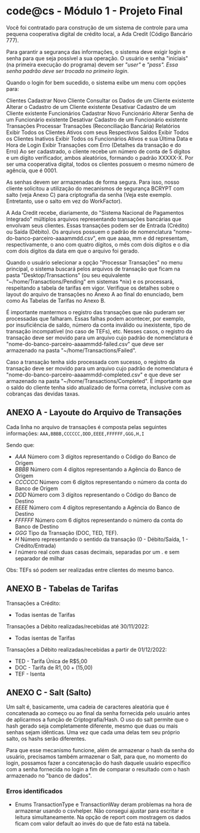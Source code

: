 # code@cs - Módulo 1 - Projeto Final

Você foi contratado para construção de um sistema de controle para uma pequena cooperativa digital de crédito local, a Ada Credit (Código Bancário 777).

Para garantir a segurança das informações, o sistema deve exigir login e senha para que seja possível a sua operação.
O usuário e senha "iniciais" (na primeira execução do programa) devem ser *"user"* e *"pass". *Essa senha padrão deve ser trocada no primeiro login**.

Quando o login for bem sucedido, o sistema exibe um menu com opções para:

Clientes
Cadastrar Novo Cliente
Consultar os Dados de um Cliente existente
Alterar o Cadastro de um Cliente existente
Desativar Cadastro de um Cliente existente
Funcionários
Cadastrar Novo Funcionário
Alterar Senha de um Funcionário existente
Desativar Cadastro de um Funcionário existente
Transações
Processar Transações (Reconciliação Bancária)
Relatórios
Exibir Todos os Clientes Ativos com seus Respectivos Saldos
Exibir Todos os Clientes Inativos
Exibir Todos os Funcionários Ativos e sua Última Data e Hora de Login
Exibir Transações com Erro (Detalhes da transação e do Erro)
Ao ser cadastrado, o cliente recebe um número de conta de 5 dígitos e um dígito verificador, ambos aleatórios, formando o padrão XXXXX-X.
Por ser uma cooperativa digital, todos os clientes possuem o mesmo número de agência, que é 0001.

As senhas devem ser armazenadas de forma segura. Para isso, nosso cliente solicitou a utilização do mecanismos de segurança BCRYPT com salto (veja Anexo C) para criptografia da senha (Veja este exemplo. Entretanto, use o salto em vez do WorkFactor).

A Ada Credit recebe, diariamente, do "Sistema Nacional de Pagamentos Integrado" múltiplos arquivos representando transações bancárias que envolvam seus clientes. Essas transações podem ser de Entrada (Crédito) ou Saída (Débito). Os arquivos possuem o padrão de nomenclatura "nome-do-banco-parceiro-aaaammdd.csv", em que aaaa, mm e dd representam, respectivamente, o ano com quatro dígitos, o mês com dois dígitos e o dia com dois dígitos da data em que o arquivo foi gerado.

Quando o usuário selecionar a opção "Processar Transações" no menu principal, o sistema buscará pelos arquivos de transação que ficam na pasta "Desktop/Transactions" (ou seu equivalente "~/home/Transactions/Pending" em sistemas *nix) e os processará, respeitando a tabela de tarifas em vigor. Verifique os detalhes sobre o layout do arquivo de transações no Anexo A ao final do enunciado, bem como As Tabelas de Tarifas no Anexo B.

É importante mantermos o registro das transações que não puderam ser processadas que falharam. Essas falhas podem acontecer, por exemplo, por insuficiência de saldo, número da conta inválido ou inexistente, tipo de transação incompatível (no caso de TEFs), etc. Nesses casos, o registro da transação deve ser movido para um arquivo cujo padrão de nomenclatura é "nome-do-banco-parceiro-aaaammdd-failed.csv" que deve ser armazenado na pasta "~/home/Transactions/Failed".

Caso a transação tenha sido processada com sucesso, o registro da transação deve ser movido para um arquivo cujo padrão de nomenclatura é "nome-do-banco-parceiro-aaaammdd-completed.csv" e que deve ser armazenado na pasta "~/home/Transactions/Completed". É importante que o saldo do cliente tenha sido atualizado de forma correta, inclusive com as cobranças das devidas taxas.

## ANEXO A - Layoute do Arquivo de Transações
Cada linha no arquivo de transações é composta pelas seguintes informações:
`AAA,BBBB,CCCCCC,DDD,EEEE,FFFFFF,GGG,H,I`

Sendo que:
- *AAA* Número com 3 dígitos representando o Código do Banco de Origem
- *BBBB* Número com 4 dígitos representando a Agência do Banco de Origem
- *CCCCCC* Número com 6 dígitos representando o número da conta do Banco de Origem
- *DDD* Número com 3 dígitos representando o Código do Banco de Destino
- *EEEE* Número com 4 dígitos representando a Agência do Banco de Destino
- *FFFFFF* Número com 6 dígitos representando o número da conta do Banco de Destino
- *GGG* Tipo da Transação (DOC, TED, TEF).
- *H* Número representando o sentido da transação (0 - Débito/Saída, 1 - Crédito/Entrada)
- *I* número real com duas casas decimais, separadas por um . e sem separador de milhar

Obs: TEFs só podem ser realizadas entre clientes do mesmo banco.

## ANEXO B - Tabelas de Tarifas
Transações a Crédito:
- Todas isentas de Tarifas

Transações a Débito realizadas/recebidas até 30/11/2022:
- Todas isentas de Tarifas

Transações a Débito realizadas/recebidas a partir de 01/12/2022:
- TED - Tarifa Única de R$5,00
- DOC - Tarifa de R$1,00 + (1% da Transação limitado a R$5,00)
- TEF - Isenta

## ANEXO C - Salt (Salto)
Um salt é, basicamente, uma cadeia de caracteres aleatória que é concatenada ao começo ou ao final da senha fornecida pelo usuário antes de aplicarmos a função de Criptografia/Hash. O uso do salt permite que o hash gerado seja completamente diferente, mesmo que duas ou mais senhas sejam idênticas. Uma vez que cada uma delas tem seu próprio salto, os hashs serão diferentes.

Para que esse mecanismo funcione, além de armazenar o hash da senha do usuário, precisamos também armazenar o Salt, para que, no momento do login, possamos fazer a concatenação do hash daquele usuário específico com a senha fornecida no login a fim de comparar o resultado com o hash armazenado no "banco de dados".

### Erros identificados
- Enums TransactionType e TransactionWay deram problemas na hora de armazenar usando o csvhelper. Não consegui ajustar para escritar e leitura simultaneamente. Na opção de report com mostragem os dados ficam com valor default ao invés do que de fato está na tabela.